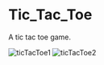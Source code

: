 # Tic_Tac_Toe
A tic tac toe game.

![ticTacToe1](https://user-images.githubusercontent.com/71960312/126902050-1cbf219a-7f96-4f92-9a73-92a14246c37a.jpeg)
![ticTacToe2](https://user-images.githubusercontent.com/71960312/126902057-bb94576f-4269-4d2d-87af-45afe1a9dee7.jpeg)
